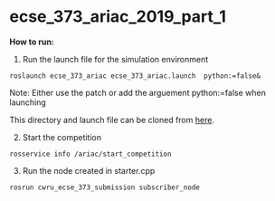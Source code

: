 # ecse_373_ariac_2019_part_1

**How to run:**

1. Run the launch file for the simulation environment

```
roslaunch ecse_373_ariac ecse_373_ariac.launch  python:=false&
```
Note: Either use the patch or add the arguement python:=false when launching

This directory and launch file can be cloned from [here](https://github.com/cwru-eecs-373/ecse_373_ariac).

2. Start the competition

```
rosservice info /ariac/start_competition
```

3. Run the node created in starter.cpp

```
rosrun cwru_ecse_373_submission subscriber_node
```
